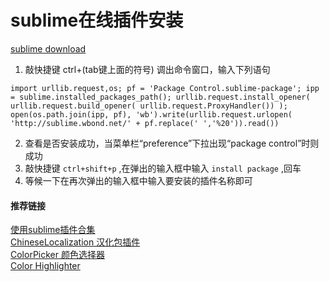 # sublime在线插件安装
[sublime download](https://www.sublimetext.com/3)

1. 敲快捷键 ctrl+(tab键上面的符号)  调出命令窗口，输入下列语句   
```
import urllib.request,os; pf = 'Package Control.sublime-package'; ipp = sublime.installed_packages_path(); urllib.request.install_opener( urllib.request.build_opener( urllib.request.ProxyHandler()) ); open(os.path.join(ipp, pf), 'wb').write(urllib.request.urlopen( 'http://sublime.wbond.net/' + pf.replace(' ','%20')).read())
```
2. 查看是否安装成功，当菜单栏“preference”下拉出现“package control”时则成功
3. 敲快捷键 `ctrl+shift+p` ,在弹出的输入框中输入 `install package` ,回车
4. 等候一下在再次弹出的输入框中输入要安装的插件名称即可

#### 推荐链接
[使用sublime插件合集](https://blog.csdn.net/jianhua0902/article/details/43761899)<br/>
[ChineseLocalization 汉化包插件]()<br/>
[ColorPicker 颜色选择器]()<br/>
[Color Highlighter]()<br/>
